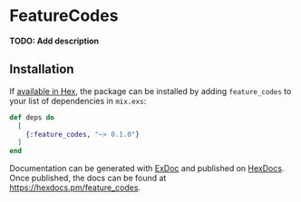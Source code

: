 # FeatureCodes

**TODO: Add description**

## Installation

If [available in Hex](https://hex.pm/docs/publish), the package can be installed
by adding `feature_codes` to your list of dependencies in `mix.exs`:

```elixir
def deps do
  [
    {:feature_codes, "~> 0.1.0"}
  ]
end
```

Documentation can be generated with [ExDoc](https://github.com/elixir-lang/ex_doc)
and published on [HexDocs](https://hexdocs.pm). Once published, the docs can
be found at <https://hexdocs.pm/feature_codes>.

